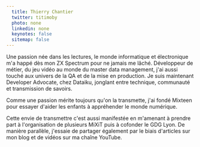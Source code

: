 ```yaml
---
  title: Thierry Chantier
  twitter: titimoby
  photo: none
  linkedin: none
  keynotes: false
  sitemap: false
---
```

Une passion née dans les lectures, le monde informatique et électronique m'a happé dès mon ZX Spectrum pour ne jamais me lâché.
Développeur de métier, du jeu vidéo au monde du master data management, j'ai aussi touché aux univers de la QA et de la mise en production.
Je suis maintenant Developer Advocate, chez Dataiku, jonglant entre technique, communauté et transmission de savoirs.

Comme une passion mérite toujours qu'on la transmette, j'ai fondé Mixteen pour essayer d'aider les enfants à appréhender le monde numérique.

Cette envie de transmettre c'est aussi manifestée en m'amenant à prendre part à l'organisation de plusieurs MiXiT puis à cofonder le GDG Lyon.
De manière parallèle, j'essaie de partager également par le biais d'articles sur mon blog et de vidéos sur ma chaîne YouTube.